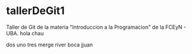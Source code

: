
# tallerDeGit1

Taller de Git de la materia "Introduccion a la Programacion" de la FCEyN - UBA.
hola
chau


dos
uno
tres
merge
river
boca
jjuan